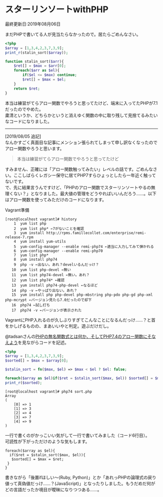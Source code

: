 # スターリンソートwithPHP
最終更新日:2019年08月06日

まだPHPで書いてる人が見当たらなかったので。居たらごめんなさい。  
  
```php
<?php
$array = [1,3,4,2,3,7,3,9];
print_r(stalin_sort($array));

function stalin_sort($arr){
	$ret[] = $max = $arr[0];
	foreach($arr as $el){
		if($el <= $max) continue;
		$ret[] = $max = $el;
	}
	return $ret;
}
```  
  
本当は練習がてらアロー関数でやろうと思ってたけど、端末に入ってたPHPが7.1だったのでやめた。  
粛清というか、どちらかというと消えゆく関数の中に取り残して見捨てるみたいなコードになりました。  
  
---  
  
[2019/08/05 追記]  
なんかすごく真面目な記事にメンション張られてしまって申し訳なくなったのでアロー関数やろうと思います。  
  
>本当は練習がてらアロー関数でやろうと思ってたけど  
  
すみません、正確には「アロー関数触ってみたい」レベルの話です。ごめんなさい。ここしばらくレガシー保守に居てPHP7すらひょっとしたら一年近く触ってないです。  
で、先に結果言うんですけど、「PHPのアロー関数でスターリンソートやるの無理くない？」となりました。最大値の管理をどうやればいいんだろう……。以下はアロー関数を使ってみただけのコードになります。  
  
Vagrant準備  
  
```
[root@localhost vagrant]# history
    1  yum list php
    2  yum list php* ←7がないことを確認
    3  yum install http://rpms.famillecollet.com/enterprise/remi-release-7.rpm
    4  yum install yum-utils
    5  yum-config-manager --enable remi-php74 ←適当に入力してみて弾かれる
    6  yum-config-manager --enable remi-php70
    7  yum list php*
    8  yum install php74
    9  php -v ←出ない。あれ？develいるんだっけ？
   10  yum list php-devel ←無い
   11  yum list php74-devel ←無い。あれ？
   12  yum list php74* ←確認
   13  yum install php74-php-devel ←なるほど
   14  php -v ←やっぱり出ない。あれ？
   15  yum install php php-devel php-mbstring php-pdo php-gd php-xml php-mcrypt ←バージョン見たら7.0だったので却下
   16  php74 ←試し打ち
   17  php74 -v ←バージョンが表示された
```  
  
VagrantにPHP入れるのが久しぶりすぎてこんなことになるんだっけ……？と首をかしげるものの、まあいいやと判定。遊ぶだけだし。  
  
@tadsanさんの[PHPの無名関数式とは何か、そしてPHP7.4のアロー関数にそなえよう](https://qiita.com/tadsan/items/b2a37d1a7fed1b5b2cb1)を見ながらコードを記述。  
  
```php
<?php
$array = [1,3,4,2,3,7,3,9];
$sorted[] = $max = $array[0];

$stalin_sort = fn($max, $el) => $max < $el ? $el: false;

foreach($array as $el)if($ret = $stalin_sort($max, $el)) $sorted[] = $max = $ret;
print_r($sorted);
```  
  
```
[root@localhost vagrant]# php74 sort.php 
Array
(
    [0] => 1
    [1] => 3
    [2] => 4
    [3] => 7
    [4] => 9
)
```  
  
一行で書くのがかっこいい気がして一行で書いてみました（コード6行目）。  
可読性が下がっただけのような気もします。  
  
```展開.php
foreach($array as $el){
  if($ret = $stalin_sort($max, $el)){
   $sorted[] = $max = $ret;
 }
}
```  
  
書きながら「後置ifほしい〜(Ruby, Python)」とか「あれっPHPの論理式の戻り値って真偽値だっけ……？(JavaScript)」となったりしました。もうだめだ何がどの言語だったか境目が曖昧になりつつある……。  
